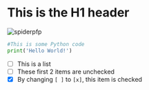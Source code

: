 # This is the H1 header

![spiderpfp](https://github.com/Exp-Communicate-Using-Markdown-Cohort-1/series-communicate-using-markdown-kesku/assets/62210496/27c0b98e-b90f-4ed1-be84-1019cdd6f3ca)

```python
#This is some Python code
print('Hello World!')
```

- [ ] This is a list
- [ ] These first 2 items are unchecked
- [x] By changing `[ ]` to `[x]`, this item is checked
